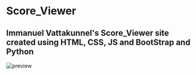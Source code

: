 # Score_Viewer

## Immanuel Vattakunnel's Score_Viewer site created using HTML, CSS, JS and BootStrap and Python

![preview]()

